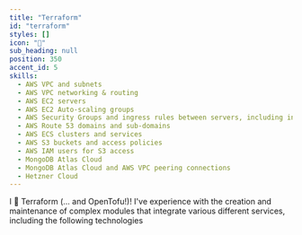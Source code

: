 ```yaml
---
title: "Terraform"
id: "terraform"
styles: []
icon: "🤖"
sub_heading: null
position: 350
accent_id: 5
skills:
  - AWS VPC and subnets
  - AWS VPC networking & routing
  - AWS EC2 servers
  - AWS EC2 Auto-scaling groups
  - AWS Security Groups and ingress rules between servers, including ingress across AWS accounts
  - AWS Route 53 domains and sub-domains
  - AWS ECS clusters and services
  - AWS S3 buckets and access policies
  - AWS IAM users for S3 access
  - MongoDB Atlas Cloud
  - MongoDB Atlas Cloud and AWS VPC peering connections
  - Hetzner Cloud
---
```


I 🧡 Terraform (... and OpenTofu!)! I've experience with the creation and maintenance of complex modules that integrate various different services, including the following technologies
